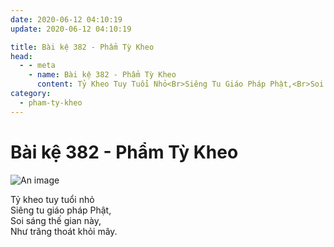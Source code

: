 ```yaml
---
date: 2020-06-12 04:10:19
update: 2020-06-12 04:10:19

title: Bài kệ 382 - Phẩm Tỳ Kheo
head:
  - - meta
    - name: Bài kệ 382 - Phẩm Tỳ Kheo
      content: Tỷ Kheo Tuy Tuổi Nhỏ<Br>Siêng Tu Giáo Pháp Phật,<Br>Soi Sáng Thế Gian Này,<Br>Như Trăng Thoát Khỏi Mây.<Br>
category:
  - pham-ty-kheo
---
```


# Bài kệ 382 - Phẩm Tỳ Kheo

![An image](/img/pham-ty-kheo/pham-ty-kheo-382.jpg)

Tỷ kheo tuy tuổi nhỏ<br>Siêng tu giáo pháp Phật,<br>Soi sáng thế gian này,<br>Như trăng thoát khỏi mây.<br>
